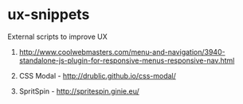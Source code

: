 ux-snippets
===========

External scripts to improve UX

1. http://www.coolwebmasters.com/menu-and-navigation/3940-standalone-js-plugin-for-responsive-menus-responsive-nav.html

2. CSS Modal - http://drublic.github.io/css-modal/ 

3. SpritSpin - http://spritespin.ginie.eu/
